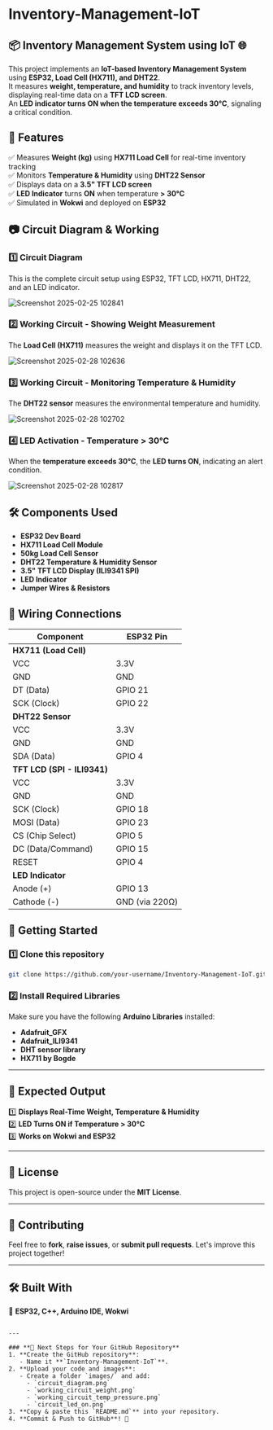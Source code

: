 # Inventory-Management-IoT


## 📦 Inventory Management System using IoT 🌐  

This project implements an **IoT-based Inventory Management System** using **ESP32, Load Cell (HX711), and DHT22**.  
It measures **weight, temperature, and humidity** to track inventory levels, displaying real-time data on a **TFT LCD screen**.  
An **LED indicator turns ON when the temperature exceeds 30°C**, signaling a critical condition.  


## 📌 Features  
✅ Measures **Weight (kg)** using **HX711 Load Cell** for real-time inventory tracking  
✅ Monitors **Temperature & Humidity** using **DHT22 Sensor**  
✅ Displays data on a **3.5" TFT LCD screen**  
✅ **LED Indicator** turns **ON** when temperature **> 30°C**  
✅ Simulated in **Wokwi** and deployed on **ESP32**


## 📷 Circuit Diagram & Working  

### 1️⃣ Circuit Diagram
This is the complete circuit setup using ESP32, TFT LCD, HX711, DHT22, and an LED indicator.  

![Screenshot 2025-02-25 102841](https://github.com/user-attachments/assets/cfa73541-4cec-425d-a842-14d9cd7cb63a)



### 2️⃣ Working Circuit - Showing Weight Measurement  
The **Load Cell (HX711)** measures the weight and displays it on the TFT LCD.  

![Screenshot 2025-02-28 102636](https://github.com/user-attachments/assets/7a329a4f-ac60-488c-8cbd-acbdce28c8f1)



### 3️⃣ Working Circuit - Monitoring Temperature & Humidity  
The **DHT22 sensor** measures the environmental temperature and humidity.  

![Screenshot 2025-02-28 102702](https://github.com/user-attachments/assets/474b2b01-2ea0-48f6-b536-d428a1b7eca5)


### 4️⃣ LED Activation - Temperature > 30°C  
When the **temperature exceeds 30°C**, the **LED turns ON**, indicating an alert condition.  

![Screenshot 2025-02-28 102817](https://github.com/user-attachments/assets/f994d4e1-f3d7-4910-b13e-f765e5929996)



## 🛠 Components Used  
- **ESP32 Dev Board**  
- **HX711 Load Cell Module**  
- **50kg Load Cell Sensor**  
- **DHT22 Temperature & Humidity Sensor**  
- **3.5" TFT LCD Display (ILI9341 SPI)**  
- **LED Indicator**  
- **Jumper Wires & Resistors**


## 🔌 Wiring Connections  

| **Component**        | **ESP32 Pin**  |
|----------------------|---------------|
| **HX711 (Load Cell)** |               |
| VCC                  | 3.3V          |
| GND                  | GND           |
| DT (Data)            | GPIO 21       |
| SCK (Clock)          | GPIO 22       |
| **DHT22 Sensor**      |               |
| VCC                  | 3.3V          |
| GND                  | GND           |
| SDA (Data)           | GPIO 4        |
| **TFT LCD (SPI - ILI9341)** |       |
| VCC                  | 3.3V          |
| GND                  | GND           |
| SCK (Clock)          | GPIO 18       |
| MOSI (Data)          | GPIO 23       |
| CS (Chip Select)     | GPIO 5        |
| DC (Data/Command)    | GPIO 15       |
| RESET               | GPIO 4        |
| **LED Indicator**    |               |
| Anode (+)           | GPIO 13       |
| Cathode (-)         | GND (via 220Ω) |


## 🚀 Getting Started  

### 1️⃣ Clone this repository  
```bash
git clone https://github.com/your-username/Inventory-Management-IoT.git
```

### 2️⃣ Install Required Libraries  
Make sure you have the following **Arduino Libraries** installed:  
- **Adafruit_GFX**  
- **Adafruit_ILI9341**  
- **DHT sensor library**  
- **HX711 by Bogde**  

---

## 🎯 Expected Output  
1️⃣ **Displays Real-Time Weight, Temperature & Humidity**  
2️⃣ **LED Turns ON if Temperature > 30°C**  
3️⃣ **Works on Wokwi and ESP32**  

---

## 📜 License  
This project is open-source under the **MIT License**.  

---

## 🤝 Contributing  
Feel free to **fork**, **raise issues**, or **submit pull requests**. Let's improve this project together!  

---

## 🛠 Built With  
🚀 **ESP32, C++, Arduino IDE, Wokwi**  
```

---

### **🔹 Next Steps for Your GitHub Repository**
1. **Create the GitHub repository**:  
   - Name it **`Inventory-Management-IoT`**.  
2. **Upload your code and images**:
   - Create a folder `images/` and add:
     - `circuit_diagram.png`
     - `working_circuit_weight.png`
     - `working_circuit_temp_pressure.png`
     - `circuit_led_on.png`
3. **Copy & paste this `README.md`** into your repository.  
4. **Commit & Push to GitHub**! 🎉  


